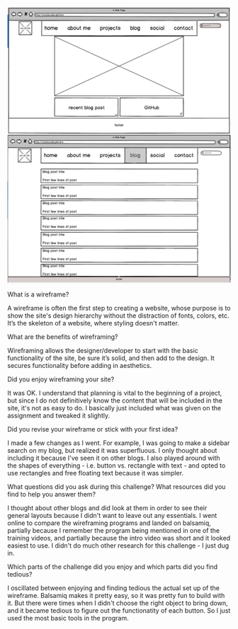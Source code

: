 ![Wireframe Index](imgs/wireframe-index.png)
![Wireframe Blog Index](imgs/wireframe-blog-index.png)

What is a wireframe?

  A wireframe is often the first step to creating a website, whose purpose is to show the site's design hierarchy without the distraction of fonts, colors, etc. It’s the skeleton of a website, where styling doesn't matter.

What are the benefits of wireframing?

  Wireframing allows the designer/developer to start with the basic functionality of the site, be sure it’s solid, and then add to the design. It secures functionality before adding in aesthetics.

Did you enjoy wireframing your site?

  It was OK. I understand that planning is vital to the beginning of a project, but since I do not definitively know the content that will be included in the site, it's not as easy to do. I basically just included what was given on the assignment and tweaked it slightly.

Did you revise your wireframe or stick with your first idea?

  I made a few changes as I went. For example, I was going to make a sidebar search on my blog, but realized it was superfluous. I only thought about including it because I've seen it on other blogs. I also played around with the shapes of everything - i.e. button vs. rectangle with text - and opted to use rectangles and free floating text because it was simpler.

What questions did you ask during this challenge? What resources did you find to help you answer them?

  I thought about other blogs and did look at them in order to see their general layouts because I didn't want to leave out any essentials. I went online to compare the wireframing programs and landed on balsamiq, partially because I remember the program being mentioned in one of the training videos, and partially because the intro video was short and it looked easiest to use. I didn't do much other research for this challenge - I just dug in.

Which parts of the challenge did you enjoy and which parts did you find tedious?

  I oscillated between enjoying and finding tedious the actual set up of the wireframe. Balsamiq makes it pretty easy, so it was pretty fun to build with it. But there were times when I didn't choose the right object to bring down, and it became tedious to figure out the functionatity of each button. So I just used the most basic tools in the program.